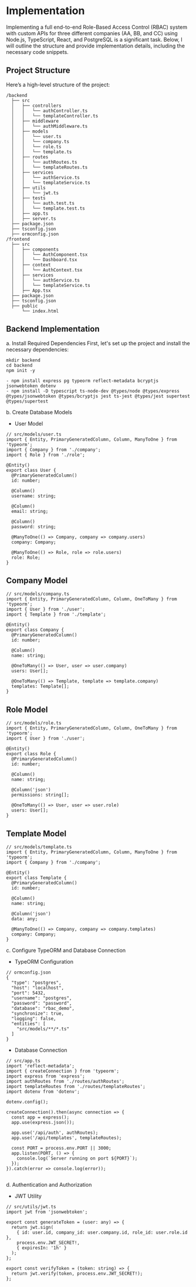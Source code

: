 # Implementation
Implementing a full end-to-end Role-Based Access Control (RBAC) system with custom APIs for three different companies (AA, BB, and CC) using Node.js, TypeScript, React, and PostgreSQL is a significant task. Below, I will outline the structure and provide implementation details, including the necessary code snippets.

## Project Structure
Here’s a high-level structure of the project:

```
/backend
  ├── src
  │   ├── controllers
  │   │   └── authController.ts
  │   │   └── templateController.ts
  │   ├── middleware
  │   │   └── authMiddleware.ts
  │   ├── models
  │   │   └── user.ts
  │   │   └── company.ts
  │   │   └── role.ts
  │   │   └── template.ts
  │   ├── routes
  │   │   └── authRoutes.ts
  │   │   └── templateRoutes.ts
  │   ├── services
  │   │   └── authService.ts
  │   │   └── templateService.ts
  │   ├── utils
  │   │   └── jwt.ts
  │   ├── tests
  │   │   └── auth.test.ts
  │   │   └── template.test.ts
  │   ├── app.ts
  │   ├── server.ts
  ├── package.json
  ├── tsconfig.json
  ├── ormconfig.json
/frontend
  ├── src
  │   ├── components
  │   │   └── AuthComponent.tsx
  │   │   └── Dashboard.tsx
  │   ├── context
  │   │   └── AuthContext.tsx
  │   ├── services
  │   │   └── authService.ts
  │   │   └── templateService.ts
  │   ├── App.tsx
  ├── package.json
  ├── tsconfig.json
  ├── public
      └── index.html

```
## Backend Implementation

a. Install Required Dependencies
First, let's set up the project and install the necessary dependencies:

```
mkdir backend
cd backend
npm init -y

- npm install express pg typeorm reflect-metadata bcryptjs jsonwebtoken dotenv
- npm install -D typescript ts-node-dev @types/node @types/express @types/jsonwebtoken @types/bcryptjs jest ts-jest @types/jest supertest @types/supertest

```
b. Create Database Models

- User Model

```
// src/models/user.ts
import { Entity, PrimaryGeneratedColumn, Column, ManyToOne } from 'typeorm';
import { Company } from './company';
import { Role } from './role';

@Entity()
export class User {
  @PrimaryGeneratedColumn()
  id: number;

  @Column()
  username: string;

  @Column()
  email: string;

  @Column()
  password: string;

  @ManyToOne(() => Company, company => company.users)
  company: Company;

  @ManyToOne(() => Role, role => role.users)
  role: Role;
}

```
## Company Model

```
// src/models/company.ts
import { Entity, PrimaryGeneratedColumn, Column, OneToMany } from 'typeorm';
import { User } from './user';
import { Template } from './template';

@Entity()
export class Company {
  @PrimaryGeneratedColumn()
  id: number;

  @Column()
  name: string;

  @OneToMany(() => User, user => user.company)
  users: User[];

  @OneToMany(() => Template, template => template.company)
  templates: Template[];
}

```

## Role Model

```
// src/models/role.ts
import { Entity, PrimaryGeneratedColumn, Column, OneToMany } from 'typeorm';
import { User } from './user';

@Entity()
export class Role {
  @PrimaryGeneratedColumn()
  id: number;

  @Column()
  name: string;

  @Column('json')
  permissions: string[];

  @OneToMany(() => User, user => user.role)
  users: User[];
}
```

## Template Model

```
// src/models/template.ts
import { Entity, PrimaryGeneratedColumn, Column, ManyToOne } from 'typeorm';
import { Company } from './company';

@Entity()
export class Template {
  @PrimaryGeneratedColumn()
  id: number;

  @Column()
  name: string;

  @Column('json')
  data: any;

  @ManyToOne(() => Company, company => company.templates)
  company: Company;
}

```
c. Configure TypeORM and Database Connection

- TypeORM Configuration
``` 
// ormconfig.json
{
  "type": "postgres",
  "host": "localhost",
  "port": 5432,
  "username": "postgres",
  "password": "password",
  "database": "rbac_demo",
  "synchronize": true,
  "logging": false,
  "entities": [
    "src/models/**/*.ts"
  ]
}
```
- Database Connection

```
// src/app.ts
import 'reflect-metadata';
import { createConnection } from 'typeorm';
import express from 'express';
import authRoutes from './routes/authRoutes';
import templateRoutes from './routes/templateRoutes';
import dotenv from 'dotenv';

dotenv.config();

createConnection().then(async connection => {
  const app = express();
  app.use(express.json());

  app.use('/api/auth', authRoutes);
  app.use('/api/templates', templateRoutes);

  const PORT = process.env.PORT || 3000;
  app.listen(PORT, () => {
    console.log(`Server running on port ${PORT}`);
  });
}).catch(error => console.log(error));


```
d. Authentication and Authorization

- JWT Utility

```
// src/utils/jwt.ts
import jwt from 'jsonwebtoken';

export const generateToken = (user: any) => {
  return jwt.sign(
    { id: user.id, company_id: user.company.id, role_id: user.role.id },
    process.env.JWT_SECRET!,
    { expiresIn: '1h' }
  );
};

export const verifyToken = (token: string) => {
  return jwt.verify(token, process.env.JWT_SECRET!);
};


```

